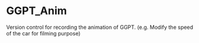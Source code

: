 # GGPT_Anim
Version control for recording the animation of GGPT. (e.g. Modify the speed of the car for filming purpose)
